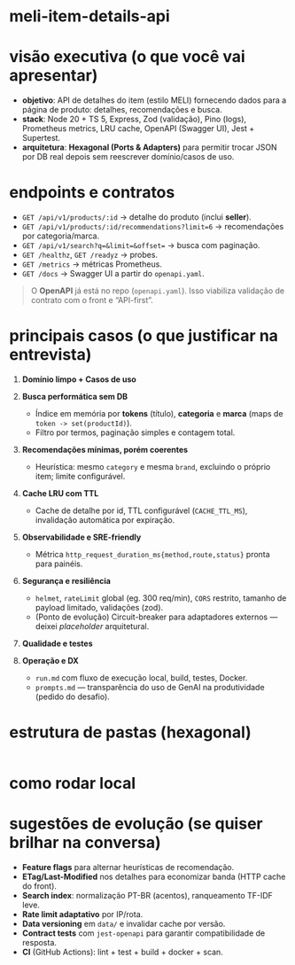 # meli-item-details-api

# visão executiva (o que você vai apresentar)

* **objetivo**: API de detalhes do item (estilo MELI) fornecendo dados para a página de produto: detalhes, recomendações e busca.
* **stack**: Node 20 + TS 5, Express, Zod (validação), Pino (logs), Prometheus metrics, LRU cache, OpenAPI (Swagger UI), Jest + Supertest.
* **arquitetura**: **Hexagonal (Ports & Adapters)** para permitir trocar JSON por DB real depois sem reescrever domínio/casos de uso.


# endpoints e contratos

* `GET /api/v1/products/:id` → detalhe do produto (inclui **seller**).
* `GET /api/v1/products/:id/recommendations?limit=6` → recomendações por categoria/marca.
* `GET /api/v1/search?q=&limit=&offset=` → busca com paginação.
* `GET /healthz`, `GET /readyz` → probes.
* `GET /metrics` → métricas Prometheus.
* `GET /docs` → Swagger UI a partir do `openapi.yaml`.

> O **OpenAPI** já está no repo (`openapi.yaml`). Isso viabiliza validação de contrato com o front e “API-first”.

# principais casos (o que justificar na entrevista)

1. **Domínio limpo + Casos de uso**


2. **Busca performática sem DB**

   * Índice em memória por **tokens** (título), **categoria** e **marca** (maps de `token -> set(productId)`).
   * Filtro por termos, paginação simples e contagem total.

3. **Recomendações mínimas, porém coerentes**

   * Heurística: mesmo `category` e mesma `brand`, excluindo o próprio item; limite configurável.

4. **Cache LRU com TTL**

   * Cache de detalhe por id, TTL configurável (`CACHE_TTL_MS`), invalidação automática por expiração.

5. **Observabilidade e SRE-friendly**

   * Métrica `http_request_duration_ms{method,route,status}` pronta para painéis.

6. **Segurança e resiliência**

   * `helmet`, `rateLimit` global (eg. 300 req/min), `CORS` restrito, tamanho de payload limitado, validações (zod).
   * (Ponto de evolução) Circuit-breaker para adaptadores externos — deixei *placeholder* arquitetural.

7. **Qualidade e testes**

8. **Operação e DX**

   * `run.md` com fluxo de execução local, build, testes, Docker.
   * `prompts.md` — transparência do uso de GenAI na produtividade (pedido do desafio).

# estrutura de pastas (hexagonal)

```

```

# como rodar local



# sugestões de evolução (se quiser brilhar na conversa)

* **Feature flags** para alternar heurísticas de recomendação.
* **ETag/Last-Modified** nos detalhes para economizar banda (HTTP cache do front).
* **Search index**: normalização PT-BR (acentos), ranqueamento TF-IDF leve.
* **Rate limit adaptativo** por IP/rota.
* **Data versioning** em `data/` e invalidar cache por versão.
* **Contract tests** com `jest-openapi` para garantir compatibilidade de resposta.
* **CI** (GitHub Actions): lint + test + build + docker + scan.


